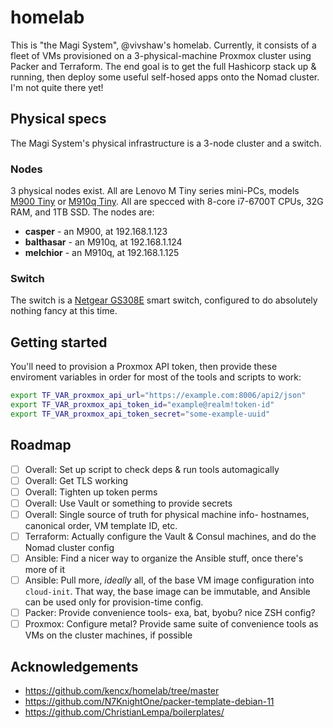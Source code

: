 # homelab

This is "the Magi System", @vivshaw's homelab. Currently, it consists of a fleet of VMs provisioned on a 3-physical-machine Proxmox cluster using Packer and Terraform. The end goal is to get the full Hashicorp stack up & running, then deploy some useful self-hosed apps onto the Nomad cluster. I'm not quite there yet!

## Physical specs

The Magi System's physical infrastructure is a 3-node cluster and a switch.

### Nodes

3 physical nodes exist. All are Lenovo M Tiny series mini-PCs, models [M900 Tiny](https://www.lenovo.com/il/en/desktops-and-all-in-ones/thinkcentre/m-series-tiny/M900-Tiny/p/11TC1MTM900) or [M910q Tiny](https://www.lenovo.com/us/en/p/desktops/thinkcentre/m-series-tiny/thinkcentre-m910q/11tc1mt910q). All are specced with 8-core i7-6700T CPUs, 32G RAM, and 1TB SSD. The nodes are:

- **casper** - an M900, at 192.168.1.123
- **balthasar** - an M910q, at 192.168.1.124
- **melchior** - an M910q, at 192.168.1.125

### Switch

The switch is a [Netgear GS308E](https://www.netgear.com/business/wired/switches/plus/gs308e/) smart switch, configured to do absolutely nothing fancy at this time.

## Getting started

You'll need to provision a Proxmox API token, then provide these enviroment variables in order for most of the tools and scripts to work:

```sh
export TF_VAR_proxmox_api_url="https://example.com:8006/api2/json"
export TF_VAR_proxmox_api_token_id="example@realm!token-id"
export TF_VAR_proxmox_api_token_secret="some-example-uuid"
```

## Roadmap

- [ ] Overall: Set up script to check deps & run tools automagically
- [ ] Overall: Get TLS working
- [ ] Overall: Tighten up token perms
- [ ] Overall: Use Vault or something to provide secrets
- [ ] Overall: Single source of truth for physical machine info- hostnames, canonical order, VM template ID, etc.
- [ ] Terraform: Actually configure the Vault & Consul machines, and do the Nomad cluster config
- [ ] Ansible: Find a nicer way to organize the Ansible stuff, once there's more of it
- [ ] Ansible: Pull more, _ideally_ all, of the base VM image configuration into `cloud-init`. That way, the base image can be immutable, and Ansible can be used only for provision-time config.
- [ ] Packer: Provide convenience tools- exa, bat, byobu? nice ZSH config?
- [ ] Proxmox: Configure metal? Provide same suite of convenience tools as VMs on the cluster machines, if possible

## Acknowledgements

- https://github.com/kencx/homelab/tree/master
- https://github.com/N7KnightOne/packer-template-debian-11
- https://github.com/ChristianLempa/boilerplates/
